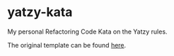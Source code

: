 # yatzy-kata

My personal Refactoring Code Kata on the Yatzy rules.

The original template can be found [here](https://github.com/emilybache/Yatzy-Refactoring-Kata).